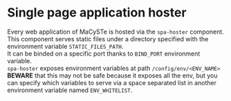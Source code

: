 # Single page application hoster

Every web application of MaCySTe is hosted via the `spa-hoster` component.
This component serves static files under a directory specified with the environment variable `STATIC_FILES_PATH`.  
It can be binded on a specific port thanks to `BIND_PORT` environment variable.  
`spa-hoster` exposes environment variables at path `/config/env/<ENV_NAME>` **BEWARE** that this may not be safe because it exposes all the env, but you can specify which variables to serve via a space separated list in another environment variable named `ENV_WHITELIST`.  